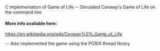 C implementation of Game of Life
-- Simulated Conway's Game of Life on the command line

#### More info available here:  
https://en.wikipedia.org/wiki/Conway%27s_Game_of_Life

-- Also implemented the game using the POSIX thread library
